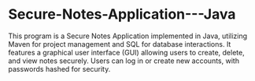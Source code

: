 # Secure-Notes-Application---Java
This program is a Secure Notes Application implemented in Java, utilizing Maven for project management and SQL for database interactions. It features a graphical user interface (GUI) allowing users to create, delete, and view notes securely. Users can log in or create new accounts, with passwords hashed for security. 
